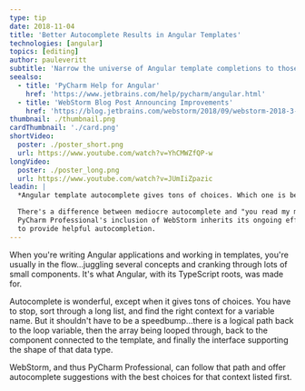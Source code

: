 ```yaml
---
type: tip
date: 2018-11-04
title: 'Better Autocomplete Results in Angular Templates'
technologies: [angular]
topics: [editing]
author: pauleveritt
subtitle: 'Narrow the universe of Angular template completions to those that matter.'
seealso:
  - title: 'PyCharm Help for Angular'
    href: 'https://www.jetbrains.com/help/pycharm/angular.html'
  - title: 'WebStorm Blog Post Announcing Improvements'
    href: 'https://blog.jetbrains.com/webstorm/2018/09/webstorm-2018-3-eap-3/'
thumbnail: ./thumbnail.png
cardThumbnail: './card.png'
shortVideo:
  poster: ./poster_short.png
  url: https://www.youtube.com/watch?v=YhCMWZfQP-w
longVideo:
  poster: ./poster_long.png
  url: https://www.youtube.com/watch?v=JUmIiZpazic
leadin: |
  *Angular template autocomplete gives tons of choices. Which one is best?*

  There's a difference between mediocre autocomplete and "you read my mind." 
  PyCharm Professional's inclusion of WebStorm inherits its ongoing efforts 
  to provide helpful autocompletion.
---
```


When you're writing Angular applications and working in templates, you're
usually in the flow...juggling several concepts and cranking through lots
of small components. It's what Angular, with its TypeScript roots, was
made for.

Autocomplete is wonderful, except when it gives tons of choices. You have
to stop, sort through a long list, and find the right context for a variable
name. But it shouldn't have to be a speedbump...there is a logical path back
to the loop variable, then the array being looped through, back to the
component connected to the template, and finally the interface supporting
the shape of that data type.

WebStorm, and thus PyCharm Professional, can follow that path and offer
autocomplete suggestions with the best choices for that context listed first.
